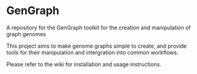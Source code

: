 # GenGraph
A repository for the GenGraph toolkit for the creation and manipulation of graph genomes

This project aims to make genome graphs simple to create, and provide tools for their manipulation and intergration into common workflows.

Please refer to the wiki for installation and usage instructions. 
